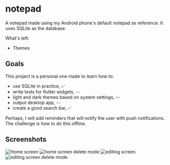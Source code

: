 # notepad

A notepad made using my Android phone's default notepad as reference.
It uses SQLite as the database.

What's left:
- Themes

## Goals

This project is a personal one made to learn how to:
- use SQLite in practice,                             ✅
- write tests for flutter widgets,                    --
- light and dark themes based on system settings,     --
- output desktop app,                                 --
- create a good search bar,                           ✅

Perhaps, I will add reminders that will notify the user with push notifications.
The challenge is how to do this offline.

## Screenshots

![Home screen](images/app_screenshots/home_screen.png?raw=true)
![home screen delete mode](images/app_screenshots/home_deleting.png?raw=true)
![editing screen](images/app_screenshots/editing_screen.png?raw=true)
![editing screen delete mode](images/app_screenshots/editing_delete.png?raw=true)